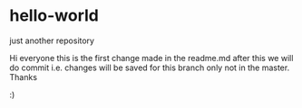 # hello-world
just another repository

Hi everyone this is the first change made in the readme.md
after this we will do commit i.e. changes will be saved for this branch only not in the master.
Thanks

:)
